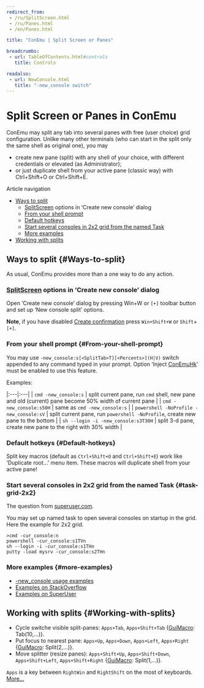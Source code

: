 ```yaml
---
redirect_from:
 - /ru/SplitScreen.html
 - /ru/Panes.html
 - /en/Panes.html

title: "ConEmu | Split Screen or Panes"

breadcrumbs:
 - url: TableOfContents.html#controls
   title: Controls

readalso:
 - url: NewConsole.html
   title: "-new_console switch"
---
```


# Split Screen or Panes in ConEmu

ConEmu may split any tab into several panes with free (user choice) grid configuration.
Unlike many other terminals (who can start in the split only the same shell as original one),
you may

* create new pane (split) with any shell of your choice, with different credentials or elevated (as Administrator);
* or just duplicate shell from your active pane (classic way) with Ctrl+Shift+O or Ctrl+Shift+E.

Article navigation

* [Ways to split](#Ways-to-split)
  * [<a href="SplitScreen.html">SplitScreen</a> options in ‘Create new console’ dialog](#Create-new-console-dialog)
  * [From your shell prompt](#From-your-shell-prompt)
  * [Default hotkeys](#Default-hotkeys)
  * [Start several consoles in 2x2 grid from the named Task](#task-grid-2x2)
  * [More examples](#more-examples)
* [Working with splits](#Working-with-splits)



## Ways to split  {#Ways-to-split}

As usual, ConEmu provides more than a one way to do any action.



<h3 id="Create-new-console-dialog"> <a href="SplitScreen.html">SplitScreen</a> options in ‘Create new console’ dialog </h3>

Open ‘Create new console’ dialog by pressing Win+W or
<code class="plus">[+]</code> toolbar button and set up ‘New console split’ options.

**Note**, if you have disabled [Create confirmation](SettingsConfirm.html)
press `Win+Shift+W` or `Shift`+<code class="plus">[+]</code>.



### From your shell prompt   {#From-your-shell-prompt}

You may use `-new_console:s[<SplitTab>T][<Percents>](H|V)` switch
appended to any command typed in your prompt.
Option ‘Inject [ConEmuHk](ConEmuHk.html)’ must be enabled to use this feature.

Examples:

|:---|:---|
| `cmd -new_console:s` | split current pane, run `cmd` shell, new pane and old (current) pane become 50% width of current pane |
| `cmd -new_console:s50H` | same as `cmd -new_console:s` |
| `powershell -NoProfile -new_console:sV` | split current pane, run `powershell -NoProfile`, create new pane to the bottom |
| `sh --login -i -new_console:s3T30H` | split 3-d pane, create new pane to the right with 30% width |



### Default hotkeys   {#Default-hotkeys}

Split key macros (default as `Ctrl+Shift+O` and `Ctrl+Shift+E`) work
like ‘Duplicate root...’ menu item.
These macros will duplicate shell from your active pane!



### Start several consoles in 2x2 grid from the named Task   {#task-grid-2x2}

The question from [superuser.com](http://superuser.com/q/473807/139371).

You may set up named task to open several consoles on startup in the grid. Here the example for 2x2 grid.

~~~
>cmd -cur_console:n
powershell -cur_console:s1TVn
sh --login -i -cur_console:s1THn
putty -load mysrv -cur_console:s2THn
~~~



### More examples  {#more-examples}

* [-new_console usage examples](https://conemu.github.io/en/NewConsole.html#example-6)
* [Examples on StackOverflow](http://stackoverflow.com/search?q=%5Bconemu%5D+split)
* [Examples on SuperUser](http://superuser.com/search?q=%5Bconemu%5D+split)



## Working with splits  {#Working-with-splits}

* Cycle switche visible split-panes: `Apps+Tab`, `Apps+Shift+Tab`
  {[GuiMacro](GuiMacro.html): Tab(10,...)}.
* Put focus to nearest pane: `Apps+Up`, `Apps+Down`, `Apps+Left`, `Apps+Right`
  {[GuiMacro](GuiMacro.html): Split(2,...)}.
* Move splitter (resize panes): `Apps+Shift+Up`, `Apps+Shift+Down`, `Apps+Shift+Left`, `Apps+Shift+Right`
  {[GuiMacro](GuiMacro.html): Split(1,...)}.

`Apps` is a key between `RightWin` and `RightShift` on the most of keyboards.
[More...](AppsKey.html)
